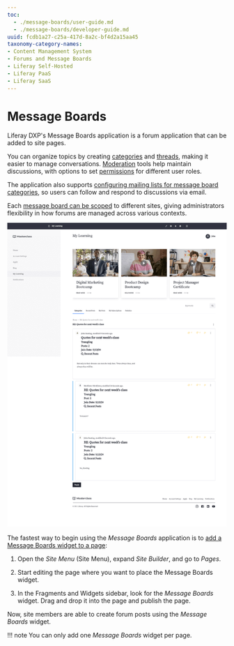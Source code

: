 ```yaml
---
toc:
  - ./message-boards/user-guide.md
  - ./message-boards/developer-guide.md
uuid: fcdb1a27-c25a-417d-8a2c-bf4d2a15aa45
taxonomy-category-names:
- Content Management System
- Forums and Message Boards
- Liferay Self-Hosted
- Liferay PaaS
- Liferay SaaS
---
```


# Message Boards

Liferay DXP's Message Boards application is a forum application that can be added to site pages.

You can organize topics by creating [categories](./message-boards/user-guide/creating-message-boards-categories.md) and [threads](./message-boards/user-guide/creating-message-boards-threads.md), making it easier to manage conversations. [Moderation](./message-boards/user-guide/moderating-message-boards.md) tools help maintain discussions, with options to set [permissions](./message-boards/user-guide/message-boards-permissions-reference.md) for different user roles.

The application also supports [configuring mailing lists for message board categories](./message-boards/user-guide/configuring-a-message-boards-category-mailing-list.md), so users can follow and respond to discussions via email.

Each [message board can be scoped](./message-boards/user-guide/scoping-your-message-boards.md) to different sites, giving administrators flexibility in how forums are managed across various contexts.

![The Message Boards application is a forum application that can be added to site pages.](./message-boards/images/01.png)

The fastest way to begin using the *Message Boards* application is to [add a Message Boards widget to a page](../site-building/creating-pages/using-content-pages/using-widgets-on-a-content-page.md):

1. Open the *Site Menu* (Site Menu), expand *Site Builder*, and go to *Pages*.

1. Start editing the page where you want to place the Message Boards widget.

1. In the Fragments and Widgets sidebar, look for the *Message Boards* widget. Drag and drop it into the page and publish the page.

Now, site members are able to create forum posts using the *Message Boards* widget.

!!! note
    You can only add one *Message Boards* widget per page.
